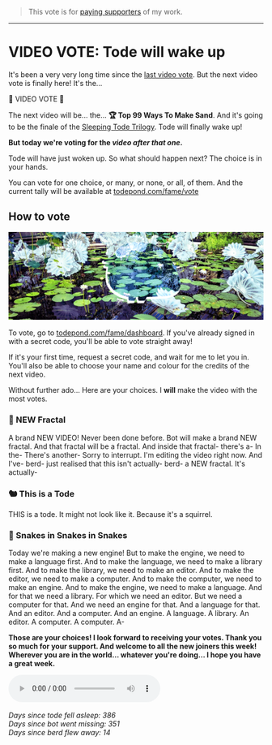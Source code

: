 > This vote is for [paying supporters](https://patreon.com/TodePond) of my work.<br>

<hr>

# VIDEO VOTE: Tode will wake up

It's been a very very long time since the [last video vote](https://www.patreon.com/posts/vote-next-next-74119630). But the next video vote is finally here! It's the...

🐸 VIDEO VOTE 🐸

The next video will be... the... **🏆 Top 99 Ways To Make Sand**. And it's going to be the finale of the [Sleeping Tode Trilogy](https://www.youtube.com/playlist?list=PL9uRa69RF-7wCDlX55WjK7-gEb9nb3UPm). Tode will finally wake up!

**But today we're voting for the _video after that one_.**

Tode will have just woken up. So what should happen next? The choice is in your hands.

You can vote for one choice, or many, or none, or all, of them. And the current tally will be available at [todepond.com/fame/vote](https://todepond.com/fame/vote)

## How to vote

![berd window](1.png)

To vote, go to [todepond.com/fame/dashboard](https://todepond.com/fame/dashboard). If you've already signed in with a secret code, you'll be able to vote straight away!

If it's your first time, request a secret code, and wait for me to let you in. You'll also be able to choose your name and colour for the credits of the next video.

Without further ado... Here are your choices. I **will** make the video with the most votes.

### 🌈 NEW Fractal

A brand NEW VIDEO! Never been done before. Bot will make a brand NEW fractal. And that fractal will be a fractal. And inside that fractal- there's a- In the- There's another- Sorry to interrupt. I'm editing the video right now. And I've- berd- just realised that this isn't actually- berd- a NEW fractal. It's actually-

### 🐿️ This is a Tode

THIS is a tode. It might not look like it. Because it's a squirrel.

### 🐍 Snakes in Snakes in Snakes

Today we're making a new engine! But to make the engine, we need to make a language first. And to make the language, we need to make a library first. And to make the library, we need to make an editor. And to make the editor, we need to make a computer. And to make the computer, we need to make an engine. And to make the engine, we need to make a language. And for that we need a library. For which we need an editor. But we need a computer for that. And we need an engine for that. And a language for that. And an editor. And a computer. And an engine. A language. A library. An editor. A computer. A computer. A-

**Those are your choices! I look forward to receiving your votes. Thank you so much for your support. And welcome to all the new joiners this week! Wherever you are in the world... whatever you're doing... I hope you have a great week.**

<audio controls>
  <source src="1.m4a" type="audio/x-m4a">
</audio>

_Days since tode fell asleep: 386_<br>
_Days since bot went missing: 351_<br>
_Days since berd flew away: 14_
